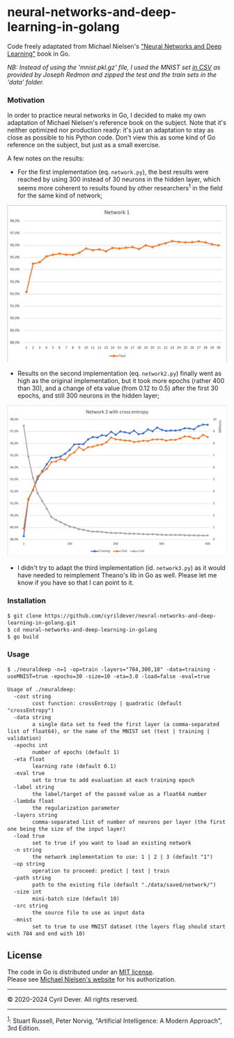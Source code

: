 # neural-networks-and-deep-learning-in-golang

Code freely adaptated from Michael Nielsen's ["Neural Networks and Deep Learning"](http://neuralnetworksanddeeplearning.com/) book in Go.

_NB: Instead of using the 'mnist.pkl.gz' file, I used the MNIST set [in CSV](https://pjreddie.com/projects/mnist-in-csv/) as provided by Joseph Redmon and zipped the test and the train sets in the 'data' folder._


### Motivation

In order to practice neural networks in Go, I decided to make my own adaptation of Michael Nielsen's reference book on the subject.
Note that it's neither optimized nor production ready: it's just an adaptation to stay as close as possible to his Python code. Don't view this as some kind of Go reference on the subject, but just as a small exercise.

A few notes on the results:
* For the first implementation (eq. `network.py`), the best results were reached by using 300 instead of 30 neurons in the hidden layer, which seems more coherent to results found by other researchers<a name="footnote1"><sup>1</sup></a> in the field for the same kind of network;

![Network 1](assets/network1.png)

* Results on the second implementation (eq. `network2.py`) finally went as high as the original implementation, but it took more epochs (rather 400 than 30), and a change of eta value (from 0.12 to 0.5) after the first 30 epochs, and still 300 neurons in the hidden layer;

![Network 2 with cross entropy](assets/network2-crossEntropy.png)

* I didn't try to adapt the third implementation (id. `network3.py`) as it would have needed to reimplement Theano's lib in Go as well. Please let me know if you have so that I can point to it.


### Installation

```console
$ git clone https://github.com/cyrildever/neural-networks-and-deep-learning-in-golang.git
$ cd neural-networks-and-deep-learning-in-golang
$ go build
```


### Usage

```console
$ ./neuraldeep -n=1 -op=train -layers="784,300,10" -data=training -useMNIST=true -epochs=30 -size=10 -eta=3.0 -load=false -eval=true
```

```
Usage of ./neuraldeep:
  -cost string
        cost function: crossEntropy | quadratic (default "crossEntropy")
  -data string
        a single data set to feed the first layer (a comma-separated list of float64), or the name of the MNIST set (test | training | validation)
  -epochs int
        number of epochs (default 1)
  -eta float
        learning rate (default 0.1)
  -eval true
        set to true to add evaluation at each training epoch
  -label string
        the label/target of the passed value as a float64 number
  -lambda float
        the regularization parameter
  -layers string
        comma-separated list of number of neurons per layer (the first one being the size of the input layer)
  -load true
        set to true if you want to load an existing network
  -n string
        the network implementation to use: 1 | 2 | 3 (default "1")
  -op string
        operation to proceed: predict | test | train
  -path string
        path to the existing file (default "./data/saved/network/")
  -size int
        mini-batch size (default 10)
  -src string
        the source file to use as input data
  -mnist
        set to true to use MNIST dataset (the layers flag should start with 784 and end with 10)
```


## License

The code in Go is distributed under an [MIT license](LICENSE). \
Please see [Michael Nielsen's website](http://neuralnetworksanddeeplearning.com/) for his authorization.


<hr />
&copy; 2020-2024 Cyril Dever. All rights reserved.

---

<sup>[1](#footnote1)</sup>: Stuart Russell, Peter Norvig, "Artificial Intelligence: A Modern Approach", 3rd Edition.
